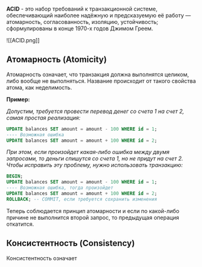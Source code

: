 **ACID** - это набор требований к транзакционной системе, обеспечивающий наиболее надёжную и предсказуемую её работу — атомарность, согласованность, изоляцию, устойчивость; сформулированы в конце 1970-х годов Джимом Греем.

![[ACID.png]]

## Атомарность (Atomicity)

Атомарность означает, что транзакция должна выполнятся целиком, либо вообще не выполняться. Название происходит от такого свойства атома, как неделимость.

**Пример:**

*Допустим, требуется провести перевод денег со счета 1 на счет 2, самая простая реализация:*

```SQL
UPDATE balances SET amount = amount - 100 WHERE id = 1;
---- Возможная ошибка
UPDATE balances SET amount = amount + 100 WHERE id = 2;
```

*При этом, если произойдет какая-либо ошибка между двумя запросами, то деньги спишутся со счета 1, но не придут на счет 2. Чтобы исправить эту проблему, нужно использовать транзакцию:*

```SQL
BEGIN; 
UPDATE balances SET amount = amount - 100 WHERE id = 1;
---- Возможная ошибка, тогда произойдет 
UPDATE balances SET amount = amount + 100 WHERE id = 2;
ROLLBACK; -- COMMIT, если требуется сохранить изменения
```

Теперь соблюдается принцип атомарности и если по какой-либо причине не выполнится второй запрос, то предыдущая операция откатится.

## Консистентность (Consistency)

Консистентность означает
